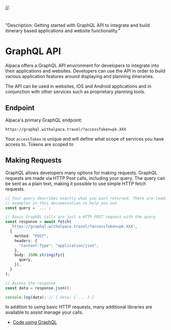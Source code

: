 [//]: # "Title: GraphQL"
[//]: # "Weight: 1"
[//]:
  #
  "Description: Getting started with GraphQL API to integrate and build itinerary based applications and website functionality."

# GraphQL API

Alpaca offers a GraphQL API environment for developers to integrate into their
applications and websites. Developers can use the API in order to build various
application features around displaying and planning itineraries.

The API can be used in websites, iOS and Android applications and in conjunction
with other services such as proprietary planning tools.

## Endpoint

Alpaca's primary GraphQL endpoint:

```
https://graphql.withalpaca.travel/?accessToken=pk.XXX
```

Your `accessToken` is unique and will define what scope of services you have
access to. Tokens are scoped to

## Making Requests

GraphQL allows developers many options for making requests. GraphQL requests are
made via HTTP Post calls, including your query. The query can be sent as a plain
text, making it possible to use simple HTTP fetch requests.

```typescript
// Your query describes exactly what you want returned. There are loads of
// examples in this documentation to help you out.
const query = `...`;

// Basic GraphQL calls are just a HTTP POST request with the query
const response = await fetch(
  `https://graphql.withalpaca.travel/?accessToken=pk.XXX`,
  {
    method: "POST",
    headers: {
      "Content-Type": "application/json",
    },
    body: JSON.stringify({
      query,
    }),
  }
);

// Access the response
const data = response.json();

console.log(data); // { data: { ... } }
```

In addition to using basic HTTP requests, many additional libraries are
available to assist manage your calls.

- [Code using GraphQL](https://graphql.org/code/)
